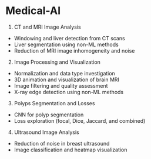 # Medical-AI
1. CT and MRI Image Analysis
- Windowing and liver detection from CT scans
- Liver segmentation using non-ML methods
- Reduction of MRI image inhomogeneity and noise

2. Image Processing and Visualization
- Normalization and data type investigation
- 3D animation and visualization of brain MRI
- Image filtering and quality assessment
- X-ray edge detection using non-ML methods

3. Polyps Segmentation and Losses
- CNN for polyp segmentation
- Loss exploration (focal, Dice, Jaccard, and combined)

4. Ultrasound Image Analysis
- Reduction of noise in breast ultrasound
- Image classification and heatmap visualization